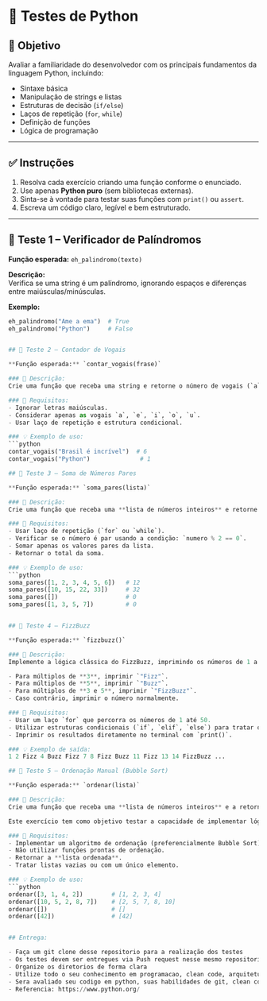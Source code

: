# 🧪 Testes de Python 

## 🎯 Objetivo

Avaliar a familiaridade do desenvolvedor com os principais fundamentos da linguagem Python, incluindo:

- Sintaxe básica
- Manipulação de strings e listas
- Estruturas de decisão (`if/else`)
- Laços de repetição (`for`, `while`)
- Definição de funções
- Lógica de programação

---

## ✅ Instruções

1. Resolva cada exercício criando uma função conforme o enunciado.
2. Use apenas **Python puro** (sem bibliotecas externas).
3. Sinta-se à vontade para testar suas funções com `print()` ou `assert`.
4. Escreva um código claro, legível e bem estruturado.

---

## 🧪 Teste 1 – Verificador de Palíndromos

**Função esperada:** `eh_palindromo(texto)`

**Descrição:**  
Verifica se uma string é um palíndromo, ignorando espaços e diferenças entre maiúsculas/minúsculas.

**Exemplo:**
```python
eh_palindromo("Ame a ema")  # True
eh_palindromo("Python")     # False


## 🧪 Teste 2 – Contador de Vogais

**Função esperada:** `contar_vogais(frase)`

### 📝 Descrição:
Crie uma função que receba uma string e retorne o número de vogais (`a`, `e`, `i`, `o`, `u`) contidas nela, **ignorando maiúsculas e minúsculas**.

### 🔧 Requisitos:
- Ignorar letras maiúsculas.
- Considerar apenas as vogais `a`, `e`, `i`, `o`, `u`.
- Usar laço de repetição e estrutura condicional.

### 💡 Exemplo de uso:
```python
contar_vogais("Brasil é incrível")  # 6
contar_vogais("Python")              # 1

## 🧪 Teste 3 – Soma de Números Pares

**Função esperada:** `soma_pares(lista)`

### 📝 Descrição:
Crie uma função que receba uma **lista de números inteiros** e retorne a **soma apenas dos números pares**.

### 🔧 Requisitos:
- Usar laço de repetição (`for` ou `while`).
- Verificar se o número é par usando a condição: `numero % 2 == 0`.
- Somar apenas os valores pares da lista.
- Retornar o total da soma.

### 💡 Exemplo de uso:
```python
soma_pares([1, 2, 3, 4, 5, 6])   # 12
soma_pares([10, 15, 22, 33])     # 32
soma_pares([])                   # 0
soma_pares([1, 3, 5, 7])         # 0


## 🧪 Teste 4 – FizzBuzz

**Função esperada:** `fizzbuzz()`

### 📝 Descrição:
Implemente a lógica clássica do FizzBuzz, imprimindo os números de 1 a 50 com as seguintes condições:

- Para múltiplos de **3**, imprimir `"Fizz"`.
- Para múltiplos de **5**, imprimir `"Buzz"`.
- Para múltiplos de **3 e 5**, imprimir `"FizzBuzz"`.
- Caso contrário, imprimir o número normalmente.

### 🔧 Requisitos:
- Usar um laço `for` que percorra os números de 1 até 50.
- Utilizar estruturas condicionais (`if`, `elif`, `else`) para tratar os diferentes casos.
- Imprimir os resultados diretamente no terminal com `print()`.

### 💡 Exemplo de saída:
1 2 Fizz 4 Buzz Fizz 7 8 Fizz Buzz 11 Fizz 13 14 FizzBuzz ...

## 🧪 Teste 5 – Ordenação Manual (Bubble Sort)

**Função esperada:** `ordenar(lista)`

### 📝 Descrição:
Crie uma função que receba uma **lista de números inteiros** e a retorne em **ordem crescente**, **sem utilizar as funções `sort()` ou `sorted()` do Python**.

Este exercício tem como objetivo testar a capacidade de implementar lógica de ordenação manual, utilizando um algoritmo simples como o **Bubble Sort**.

### 🔧 Requisitos:
- Implementar um algoritmo de ordenação (preferencialmente Bubble Sort).
- Não utilizar funções prontas de ordenação.
- Retornar a **lista ordenada**.
- Tratar listas vazias ou com um único elemento.

### 💡 Exemplo de uso:
```python
ordenar([3, 1, 4, 2])        # [1, 2, 3, 4]
ordenar([10, 5, 2, 8, 7])    # [2, 5, 7, 8, 10]
ordenar([])                  # []
ordenar([42])                # [42]


## Entrega:

- Faça um git clone desse repositorio para a realização dos testes
- Os testes devem ser entregues via Push request nesse mesmo repositorio até o dia 14/04
- Organize os diretorios de forma clara
- Utilize todo o seu conhecimento em programacao, clean code, arquitetura, git e logica de programacao
- Sera avaliado seu codigo em python, suas habilidades de git, clean code e arquitetura
- Referencia: https://www.python.org/
